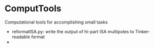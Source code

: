 # ComputTools

Computational tools for accomplishing small tasks

- reformatISA.py: write the output of hi-part ISA multipoles to Tinker-readable format
- 


